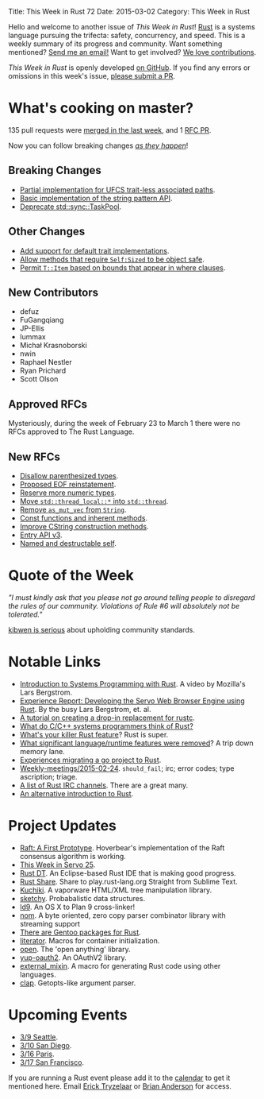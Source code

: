 Title: This Week in Rust 72
Date: 2015-03-02
Category: This Week in Rust

Hello and welcome to another issue of *This Week in Rust*!
[Rust](http://rust-lang.org) is a systems language pursuing the trifecta:
safety, concurrency, and speed. This is a weekly summary of its progress and
community. Want something mentioned? [Send me an
email!](mailto:corey@octayn.net?subject=This%20Week%20in%20Rust%20Suggestion)
Want to get involved? [We love
contributions](https://github.com/rust-lang/rust/wiki/Note-guide-for-new-contributors).

*This Week in Rust* is openly developed [on GitHub](https://github.com/cmr/this-week-in-rust).
If you find any errors or omissions in this week's issue, [please submit a PR](https://github.com/cmr/this-week-in-rust/pulls).

# What's cooking on master?

135 pull requests were [merged in the last week][merged], and 1 [RFC PR][rfcs].

[merged]: https://github.com/rust-lang/rust/pulls?q=is%3Apr+is%3Amerged+merged%3A2015-02-23..2015-03-02
[rfcs]: https://github.com/rust-lang/rfcs/pulls?q=is%3Apr+is%3Amerged+merged%3A2015-02-23..2015-03-02

Now you can follow breaking changes *[as they happen][BitRust]*!

[BitRust]: http://bitrust.octarineparrot.com/

## Breaking Changes

* [Partial implementation for UFCS trait-less associated paths][ufcs].
* [Basic implementation of the string pattern API][pat].
* [Deprecate std::sync::TaskPool][taskpool].

[ufcs]: https://github.com/rust-lang/rust/pull/22172
[pat]: https://github.com/rust-lang/rust/pull/22466
[taskpool]: https://github.com/rust-lang/rust/pull/22783

## Other Changes

* [Add support for default trait implementations][def].
* [Allow methods that require `Self:Sized` to be object safe][safe].
* [Permit `T::Item` based on bounds that appear in where clauses][where].

[def]: https://github.com/rust-lang/rust/pull/21689
[safe]: https://github.com/rust-lang/rust/pull/22301
[where]: https://github.com/rust-lang/rust/pull/22512

## New Contributors

* defuz
* FuGangqiang
* JP-Ellis
* lummax
* Michał Krasnoborski
* nwin
* Raphael Nestler
* Ryan Prichard
* Scott Olson

## Approved RFCs

Mysteriously, during the week of February 23 to March 1 there were no
RFCs approved to The Rust Language.

## New RFCs

* [Disallow parenthesized types][paren].
* [Proposed EOF reinstatement][eof].
* [Reserve more numeric types][num].
* [Move `std::thread_local::*` into `std::thread`][thread].
* [Remove `as_mut_vec` from `String`][string].
* [Const functions and inherent methods][const].
* [Improve CString construction methods][cstring].
* [Entry API v3][entry].
* [Named and destructable self][self].

[paren]: https://github.com/rust-lang/rfcs/pull/901
[eof]: https://github.com/rust-lang/rfcs/pull/903
[num]: https://github.com/rust-lang/rfcs/pull/907
[thread]: https://github.com/rust-lang/rfcs/pull/909
[string]: https://github.com/rust-lang/rfcs/pull/910
[const]: https://github.com/rust-lang/rfcs/pull/911
[cstring]: https://github.com/rust-lang/rfcs/pull/912
[entry]: https://github.com/rust-lang/rfcs/pull/921
[self]: https://github.com/rust-lang/rfcs/pull/922

# Quote of the Week

*"I must kindly ask that you please not go around telling people to disregard the rules of our community. Violations of Rule #6 will absolutely not be tolerated."*

[kibwen is serious][serious] about upholding community standards.

[serious]: https://www.reddit.com/r/rust/comments/2xl9fa/meta_definitely_offtopic_what_does_the_bee_rule/cp169jw

# Notable Links

* [Introduction to Systems Programming with Rust][sys]. A video by Mozilla's Lars Bergstrom.
* [Experience Report: Developing the Servo Web Browser Engine using Rust][servo]. By the busy Lars
  Bergstrom, et. al.
* [A tutorial on creating a drop-in replacement for rustc][replace].
* [What do C/C++ systems programmers think of Rust?][what]
* [What's your killer Rust feature][killer]? Rust is super.
* [What significant language/runtime features were removed][removed]? A trip down memory lane.
* [Experiences migrating a go project to Rust][go].
* [Weekly-meetings/2015-02-24][mtg]. `should_fail`; irc; error codes; type ascription; triage.
* [A list of Rust IRC channels][irc]. There are a great many.
* [An alternative introduction to Rust][alt].

[mtg]: https://github.com/rust-lang/meeting-minutes/blob/master/weekly-meetings/2015-02-24.md
[irc]: http://users.rust-lang.org/t/a-list-of-rust-irc-channels/472/2
[replace]: https://github.com/nick29581/stupid-stats/blob/master/README.md
[what]: https://www.reddit.com/r/rust/comments/2wuxbe/quora_what_do_cc_systems_programmers_think_of_rust/
[killer]: https://www.reddit.com/r/rust/comments/2x0h17/whats_your_killer_rust_feature/
[removed]: https://www.reddit.com/r/rust/comments/2x2pon/what_significant_languageruntime_features_were/
[go]: http://learncamlirust.blogspot.de/
[sys]: https://vimeo.com/120512790
[alt]: http://words.steveklabnik.com/a-new-introduction-to-rust
[servo]: http://kmcallister.github.io/papers/2015-servo-experience-report-draft1.pdf

# Project Updates

* [Raft: A First Prototype][raft]. Hoverbear's implementation of the
  Raft consensus algorithm is working.
* [This Week in Servo 25][twis].
* [Rust DT]. An Eclipse-based Rust IDE that is making good progress.
* [Rust Share]. Share to play.rust-lang.org Straight from Sublime Text.
* [Kuchiki]. A vaporware HTML/XML tree manipulation library.
* [sketchy]. Probabalistic data structures.
* [ld9]. An OS X to Plan 9 cross-linker!
* [nom]. A byte oriented, zero copy parser combinator library with streaming support
* [There are Gentoo packages for Rust][gentoo].
* [literator]. Macros for container initialization.
* [open]. The 'open anything' library.
* [yup-oauth2]. An OAuthV2 library.
* [external_mixin]. A macro for generating Rust code using other languages.
* [clap]. Getopts-like argument parser.

[Rust Share]: https://github.com/GravityScore/Rust-Share
[Kuchiki]: http://users.rust-lang.org/t/kuchiki-a-vaporware-html-xml-tree-manipulation-library/435/6
[raft]: http://www.hoverbear.org/2015/02/24/raft-update-3/
[sketchy]: https://github.com/codahale/sketchy
[ld9]: https://github.com/alexchandel/ld9
[twis]: http://blog.servo.org/2015/02/24/twis-25/
[nom]: https://www.reddit.com/r/rust/comments/2x3mg0/nom_a_byte_oriented_zero_copy_parser_combinator/
[Rust DT]: http://users.rust-lang.org/t/rustdt-0-1-0-released-a-new-eclipse-rust-ide/460
[gentoo]: http://packages.gentoo.org/package/dev-lang/rust
[literator]: https://github.com/kmcallister/literator
[open]: https://crates.io/crates/open
[yup-oauth2]: https://crates.io/crates/yup-oauth2
[external_mixin]: https://www.reddit.com/r/rust/comments/2xch94/rust_mixin_python_mixin_macro_rules_with_realer/
[clap]: https://github.com/kbknapp/clap-rs

# Upcoming Events

* [3/9 Seattle][seattle].
* [3/10 San Diego][sd].
* [3/16 Paris][paris].
* [3/17 San Francisco][sf].

[seattle]: https://www.eventbrite.com/e/mozilla-rust-seattle-meetup-tickets-12222326307?aff=erelexporg
[sd]: http://sandiego.rs
[paris]: http://www.meetup.com/Rust-Paris
[sf]: http://www.meetup.com/Rust-Bay-Area/events/220627544/

If you are running a Rust event please add it to the [calendar] to get
it mentioned here. Email [Erick Tryzelaar][erickt] or [Brian
Anderson][brson] for access.

[calendar]: https://www.google.com/calendar/embed?src=apd9vmbc22egenmtu5l6c5jbfc%40group.calendar.google.com
[erickt]: mailto:erick.tryzelaar@gmail.com
[brson]: mailto:banderson@mozilla.com
